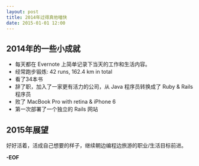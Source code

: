 ```yaml
---
layout: post
title: 2014年过得真他喵快
date: 2015-01-01 12:00
---
```


## 2014年的一些小成就

 * 每天都在 Evernote 上简单记录下当天的工作和生活内容。
 * 经常跑步锻炼: 42 runs, 162.4 km in total
 * 看了34本书
 * 辞了职，加入了一家更有活力的公司，从 Java 程序员转换成了 Ruby & Rails 程序员
 * 败了 MacBook Pro with retina & iPhone 6
 * 第一次部署了一个独立的 Rails 网站

## 2015年展望

好好活着，活成自己想要的样子，继续朝边编程边旅游的职业/生活目标前进。

**-EOF**
